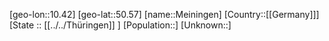 ﻿---
location: [50.57,10.42]
type: City
tags:
- geo/City


SpocWebEntityId: 32384
isDeleted: false
confidential: public

---
[geo-lon::10.42]
[geo-lat::50.57]
[name::Meiningen]
[Country::[[Germany]]]
[State :: [[../../Thüringen]] ]
[Population::]
[Unknown::]

